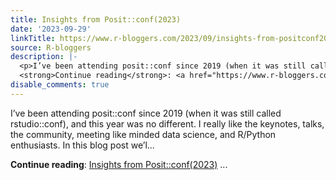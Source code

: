 ```yaml
---
title: Insights from Posit::conf(2023)
date: '2023-09-29'
linkTitle: https://www.r-bloggers.com/2023/09/insights-from-positconf2023/
source: R-bloggers
description: |-
  <p>I’ve been attending posit::conf since 2019 (when it was still called rstudio::conf), and this year was no different. I really like the keynotes, talks, the community, meeting like minded data science, and R/Python enthusiasts. In this blog post we’l...</p>
  <strong>Continue reading</strong>: <a href="https://www.r-bloggers.com/2023/09/insights-from-positconf2023/">Insights from Posit::conf(2023)</a> ...
disable_comments: true
---
```

<p>I’ve been attending posit::conf since 2019 (when it was still called rstudio::conf), and this year was no different. I really like the keynotes, talks, the community, meeting like minded data science, and R/Python enthusiasts. In this blog post we’l...</p>
<strong>Continue reading</strong>: <a href="https://www.r-bloggers.com/2023/09/insights-from-positconf2023/">Insights from Posit::conf(2023)</a> ...